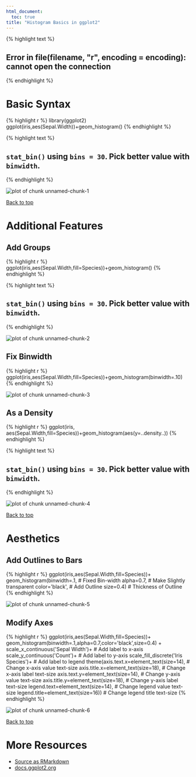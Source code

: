 ```yaml
---
html_document:
  toc: true
title: "Histogram Basics in ggplot2"
---
```



{% highlight text %}
## Error in file(filename, "r", encoding = encoding): cannot open the connection
{% endhighlight %}

# Basic Syntax


{% highlight r %}
library(ggplot2)
ggplot(iris,aes(Sepal.Width))+geom_histogram()
{% endhighlight %}



{% highlight text %}
## `stat_bin()` using `bins = 30`. Pick better value with `binwidth`.
{% endhighlight %}

![plot of chunk unnamed-chunk-1](/figure/source/2016-01-26-ggplot-histogram/unnamed-chunk-1-1.png)

<a href="#top">Back to top</a>

# Additional Features

## Add Groups


{% highlight r %}
ggplot(iris,aes(Sepal.Width,fill=Species))+geom_histogram()
{% endhighlight %}



{% highlight text %}
## `stat_bin()` using `bins = 30`. Pick better value with `binwidth`.
{% endhighlight %}

![plot of chunk unnamed-chunk-2](/figure/source/2016-01-26-ggplot-histogram/unnamed-chunk-2-1.png)

## Fix Binwidth


{% highlight r %}
ggplot(iris,aes(Sepal.Width,fill=Species))+geom_histogram(binwidth=.10)
{% endhighlight %}

![plot of chunk unnamed-chunk-3](/figure/source/2016-01-26-ggplot-histogram/unnamed-chunk-3-1.png)

## As a Density


{% highlight r %}
ggplot(iris,
       aes(Sepal.Width,fill=Species))+geom_histogram(aes(y=..density..))
{% endhighlight %}



{% highlight text %}
## `stat_bin()` using `bins = 30`. Pick better value with `binwidth`.
{% endhighlight %}

![plot of chunk unnamed-chunk-4](/figure/source/2016-01-26-ggplot-histogram/unnamed-chunk-4-1.png)

<a href="#top">Back to top</a>
 
# Aesthetics

## Add Outlines to Bars


{% highlight r %}
ggplot(iris,aes(Sepal.Width,fill=Species))+
  geom_histogram(binwidth=.1,    # Fixed Bin-width
                 alpha=0.7,      # Make Slightly transparent
                 color='black',  # Add Outline
                 size=0.4)       # Thickness of Outline
{% endhighlight %}

![plot of chunk unnamed-chunk-5](/figure/source/2016-01-26-ggplot-histogram/unnamed-chunk-5-1.png)

## Modify Axes


{% highlight r %}
ggplot(iris,aes(Sepal.Width,fill=Species))+
  geom_histogram(binwidth=.1,alpha=0.7,color='black',size=0.4) +
  scale_x_continuous('Sepal Width')+          # Add label to x-axis
  scale_y_continuous('Count')+                # Add label to y-axis
  scale_fill_discrete('Iris Species')+        # Add label to legend
  theme(axis.text.x=element_text(size=14),    # Change x-axis value text-size
        axis.title.x=element_text(size=18),   # Change x-axis label text-size
        axis.text.y=element_text(size=14),    # Change y-axis value text-size
        axis.title.y=element_text(size=18),   # Change y-axis label text-size
        legend.text=element_text(size=14),    # Change legend value text-size
        legend.title=element_text(size=16))   # Change legend title text-size
{% endhighlight %}

![plot of chunk unnamed-chunk-6](/figure/source/2016-01-26-ggplot-histogram/unnamed-chunk-6-1.png)

<a href="#top">Back to top</a>

# More Resources
- [Source as RMarkdown](https://github.com/rweyant/bertplot/blob/master/R/tutorials/ggplot-histogram/ggplot-histogram.Rmd)
- [docs.ggplot2.org](http://docs.ggplot2.org/0.9.3/geom_histogram.html)

